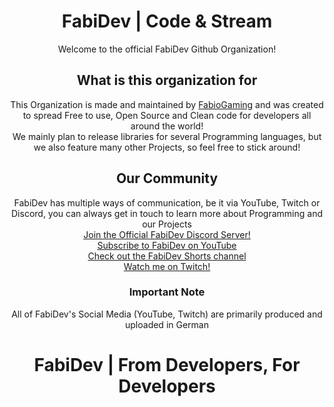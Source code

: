 <div align="center">
  <h1 align="center">FabiDev | Code & Stream</h1>
  Welcome to the official FabiDev Github Organization!
  <h2>What is this organization for</h2>
  This Organization is made and maintained by <a href="https://github.com/FabioGaming">FabioGaming</a> and was created to spread Free to use, Open Source and Clean code for developers all around the world!<br>
  We mainly plan to release libraries for several Programming languages, but we also feature many other Projects, so feel free to stick around!
  <h2>Our Community</h2>
  FabiDev has multiple ways of communication, be it via YouTube, Twitch or Discord, you can always get in touch to learn more about Programming and our Projects<br>
  <a href="https://discord.gg/T8QMqQCN8Q">Join the Official FabiDev Discord Server!</a><br>
  <a href="https://youtube.com/@FabiDev-Code">Subscribe to FabiDev on YouTube</a><br>
  <a href="https://youtube.com/@FabiDev-Shorts">Check out the FabiDev Shorts channel</a><br>
  <a href="https://twitch.tv/FabioGamingLive">Watch me on Twitch!</a>

  <h3>Important Note</h3>
  All of FabiDev's Social Media (YouTube, Twitch) are primarily produced and uploaded in German

# FabiDev | From Developers, For Developers

</div>
